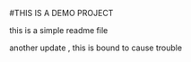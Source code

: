 #THIS IS A DEMO PROJECT

this is a simple readme file 

another update , this is bound to cause trouble

